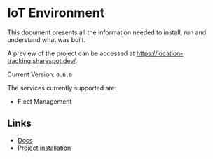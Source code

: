 # IoT Environment

This document presents all the information needed to install, run and understand what was built.

A preview of the project can be accessed at <https://location-tracking.sharespot.dev/>.

Current Version: `0.6.0`

The services currently supported are:

- Fleet Management

## Links

- [Docs](docs/README.md)
- [Project installation](project/README.md)
